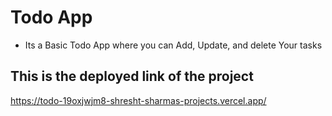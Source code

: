 # Todo App

- Its a Basic Todo App where you can Add, Update, and delete Your tasks

## This is the deployed link of the project

https://todo-19oxjwjm8-shresht-sharmas-projects.vercel.app/
